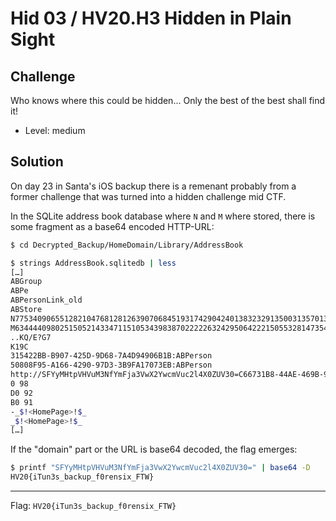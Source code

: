 # Hid 03 / HV20.H3 Hidden in Plain Sight


## Challenge

<!-- ...10....:...20....:...30....:...40....:...50....:...60....:...70....:. -->
Who knows where this could be hidden... Only the best of the best shall find it!

* Level: medium



## Solution

On day 23 in Santa's iOS backup there is a remenant probably from a former
challenge that was turned into a hidden challenge mid CTF.

In the SQLite address book database where `N` and `M` where stored, there is
some fragment as a base64 encoded HTTP-URL:

```sh
$ cd Decrypted_Backup/HomeDomain/Library/AddressBook

$ strings AddressBook.sqlitedb | less
[…]
ABGroup
ABPe
ABPersonLink_old
ABStore
N77534090655128210476812812639070684519317429042401383232913500313570136429769h
M6344440980251505214334711510534398387022222632429506422215055328147354699502
..KQ/E?G7
K19C
315422BB-B907-425D-9D68-7A4D94906B1B:ABPerson
50808F95-A166-4290-97D3-3B9FA17073EB:ABPerson
http://SFYyMHtpVHVuM3NfYmFja3VwX2YwcmVuc2l4X0ZUV30=C66731B8-44AE-469B-9086-18A3A1F796B0
0 98
D0 92
B0 91
-_$!<HomePage>!$_
_$!<HomePage>!$_
[…]
```

If the "domain" part or the URL is base64 decoded, the flag emerges:

```sh
$ printf "SFYyMHtpVHVuM3NfYmFja3VwX2YwcmVuc2l4X0ZUV30=" | base64 -D
HV20{iTun3s_backup_f0rensix_FTW}
```

--------------------------------------------------------------------------------

Flag: `HV20{iTun3s_backup_f0rensix_FTW}`

